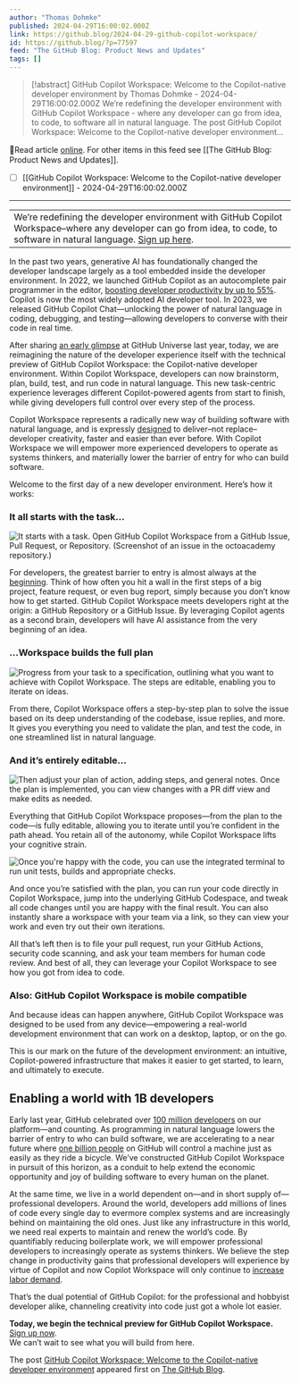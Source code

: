 ```yaml
---
author: "Thomas Dohmke"
published: 2024-04-29T16:00:02.000Z
link: https://github.blog/2024-04-29-github-copilot-workspace/
id: https://github.blog/?p=77597
feed: "The GitHub Blog꞉ Product News and Updates"
tags: []
---
```

> [!abstract] GitHub Copilot Workspace: Welcome to the Copilot-native developer environment by Thomas Dohmke - 2024-04-29T16:00:02.000Z
> We’re redefining the developer environment with GitHub Copilot Workspace - where any developer can go from idea, to code, to software all in natural language. The post GitHub Copilot Workspace: Welcome to the Copilot-native developer environment...

🔗Read article [online](https://github.blog/2024-04-29-github-copilot-workspace/). For other items in this feed see [[The GitHub Blog꞉ Product News and Updates]].

- [ ] [[GitHub Copilot Workspace꞉ Welcome to the Copilot-native developer environment]] - 2024-04-29T16:00:02.000Z
- - -
|   |
|---|
|We’re redefining the developer environment with GitHub Copilot Workspace–where any developer can go from idea, to code, to software in natural language. [Sign up here](https://githubnext.com/projects/copilot-workspace).|

In the past two years, generative AI has foundationally changed the developer landscape largely as a tool embedded inside the developer environment. In 2022, we launched GitHub Copilot as an autocomplete pair programmer in the editor, [boosting developer productivity by up to 55%](https://github.blog/2022-09-07-research-quantifying-github-copilots-impact-on-developer-productivity-and-happiness/). Copilot is now the most widely adopted AI developer tool. In 2023, we released GitHub Copilot Chat—unlocking the power of natural language in coding, debugging, and testing—allowing developers to converse with their code in real time.

After sharing [an early glimpse](https://github.blog/2023-11-08-universe-2023-copilot-transforms-github-into-the-ai-powered-developer-platform/) at GitHub Universe last year, today, we are reimagining the nature of the developer experience itself with the technical preview of GitHub Copilot Workspace: the Copilot-native developer environment. Within Copilot Workspace, developers can now brainstorm, plan, build, test, and run code in natural language. This new task-centric experience leverages different Copilot-powered agents from start to finish, while giving developers full control over every step of the process.

Copilot Workspace represents a radically new way of building software with natural language, and is expressly [designed](https://github.blog/2024-01-17-a-developers-second-brain-reducing-complexity-through-partnership-with-ai/) to deliver–not replace–developer creativity, faster and easier than ever before. With Copilot Workspace we will empower more experienced developers to operate as systems thinkers, and materially lower the barrier of entry for who can build software.

Welcome to the first day of a new developer environment. Here’s how it works:

### It all starts with the task…[](#it-all-starts-with-the-task)

![It starts with a task. Open GitHub Copilot Workspace from a GitHub Issue, Pull Request, or Repository. (Screenshot of an issue in the octoacademy repository.)](https://github.blog/wp-content/uploads/2024/04/octoacademy-projects.png?w=1024&resize=1024%2C593)

For developers, the greatest barrier to entry is almost always at the [beginning](https://github.blog/2023-11-08-universe-2023-copilot-transforms-github-into-the-ai-powered-developer-platform/). Think of how often you hit a wall in the first steps of a big project, feature request, or even bug report, simply because you don’t know how to get started. GitHub Copilot Workspace meets developers right at the origin: a GitHub Repository or a GitHub Issue. By leveraging Copilot agents as a second brain, developers will have AI assistance from the very beginning of an idea.

### …Workspace builds the full plan[](#workspace-builds-the-full-plan)

![Progress from your task to a specification, outlining what you want to achieve with Copilot Workspace. The steps are editable, enabling you to iterate on ideas.](https://github.blog/wp-content/uploads/2024/04/3-Plan-of-Action-Zoom-with-BG.png?w=1024&resize=1024%2C607)

From there, Copilot Workspace offers a step-by-step plan to solve the issue based on its deep understanding of the codebase, issue replies, and more. It gives you everything you need to validate the plan, and test the code, in one streamlined list in natural language.

### And it’s entirely editable…[](#and-its-entirely-editable)

![Then adjust your plan of action, adding steps, and general notes. Once the plan is implemented, you can view changes with a PR diff view and make edits as needed.](https://github.blog/wp-content/uploads/2024/04/copilot-workspace.png?w=1024&resize=1024%2C593)

Everything that GitHub Copilot Workspace proposes—from the plan to the code—is fully editable, allowing you to iterate until you’re confident in the path ahead. You retain all of the autonomy, while Copilot Workspace lifts your cognitive strain.

![Once you're happy with the code, you can use the integrated terminal to run unit tests, builds and appropriate checks.](https://github.blog/wp-content/uploads/2024/04/4.1-Run-code-in-Copilot-Workspace-v3.png?w=1024&resize=1024%2C604)

And once you’re satisfied with the plan, you can run your code directly in Copilot Workspace, jump into the underlying GitHub Codespace, and tweak all code changes until you are happy with the final result. You can also instantly share a workspace with your team via a link, so they can view your work and even try out their own iterations.

All that’s left then is to file your pull request, run your GitHub Actions, security code scanning, and ask your team members for human code review. And best of all, they can leverage your Copilot Workspace to see how you got from idea to code.

### Also: GitHub Copilot Workspace is mobile compatible[](#also-github-copilot-workspace-is-mobile-compatible)

And because ideas can happen anywhere, GitHub Copilot Workspace was designed to be used from any device—empowering a real-world development environment that can work on a desktop, laptop, or on the go.

This is our mark on the future of the development environment: an intuitive, Copilot-powered infrastructure that makes it easier to get started, to learn, and ultimately to execute.

## Enabling a world with 1B developers[](#enabling-a-world-with-1b-developers)

Early last year, GitHub celebrated over [100 million developers](https://github.blog/2023-01-25-100-million-developers-and-counting/) on our platform—and counting. As programming in natural language lowers the barrier of entry to who can build software, we are accelerating to a near future where [one billion people](https://www.sequoiacap.com/article/the-next-billion-developers-perspective/) on GitHub will control a machine just as easily as they ride a bicycle. We’ve constructed GitHub Copilot Workspace in pursuit of this horizon, as a conduit to help extend the economic opportunity and joy of building software to every human on the planet.

At the same time, we live in a world dependent on—and in short supply of—professional developers. Around the world, developers add millions of lines of code every single day to evermore complex systems and are increasingly behind on maintaining the old ones. Just like any infrastructure in this world, we need real experts to maintain and renew the world’s code. By quantifiably reducing boilerplate work, we will empower professional developers to increasingly operate as systems thinkers. We believe the step change in productivity gains that professional developers will experience by virtue of Copilot and now Copilot Workspace will only continue to [increase labor demand](https://github.blog/2023-06-27-the-economic-impact-of-the-ai-powered-developer-lifecycle-and-lessons-from-github-copilot/).

That’s the dual potential of GitHub Copilot: for the professional and hobbyist developer alike, channeling creativity into code just got a whole lot easier.

**Today, we begin the technical preview for GitHub Copilot Workspace.**  
[Sign up now](https://githubnext.com/projects/copilot-workspace).  
We can’t wait to see what you will build from here.

The post [GitHub Copilot Workspace: Welcome to the Copilot-native developer environment](https://github.blog/2024-04-29-github-copilot-workspace/) appeared first on [The GitHub Blog](https://github.blog).
